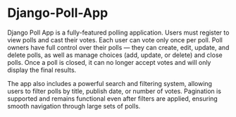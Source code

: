 # Django-Poll-App
Django Poll App is a fully-featured polling application. Users must register to view polls and cast their votes. Each user can vote only once per poll. Poll owners have full control over their polls — they can create, edit, update, and delete polls, as well as manage choices (add, update, or delete) and close polls. Once a poll is closed, it can no longer accept votes and will only display the final results.

The app also includes a powerful search and filtering system, allowing users to filter polls by title, publish date, or number of votes. Pagination is supported and remains functional even after filters are applied, ensuring smooth navigation through large sets of polls.
